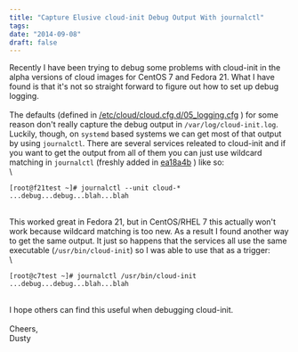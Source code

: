 ```yaml
---
title: "Capture Elusive cloud-init Debug Output With journalctl"
tags:
date: "2014-09-08"
draft: false
---
```


Recently I have been trying to debug some problems with cloud-init in
the alpha versions of cloud images for CentOS 7 and Fedora 21. What I
have found is that it's not so straight forward to figure out how to set
up debug logging.\
\
The defaults (defined in
[/etc/cloud/cloud.cfg.d/05_logging.cfg](/2014-09-08/05_logging.cfg) )
for some reason don't really capture the debug output in
`/var/log/cloud-init.log`. Luckily, though, on `systemd` based systems
we can get most of that output by using `journalctl`. There are several
services releated to cloud-init and if you want to get the output from
all of them you can just use wildcard matching in `journalctl` (freshly
added in
[ea18a4b](http://cgit.freedesktop.org/systemd/systemd/commit/?id=ea18a4b57e2bb94af7b3ecb7abdaec40e9f485f0)
) like so:\
\

```nohighlight
[root@f21test ~]# journalctl --unit cloud-*
...debug...debug...blah...blah
```

\
This worked great in Fedora 21, but in CentOS/RHEL 7 this actually won't
work because wildcard matching is too new. As a result I found another
way to get the same output. It just so happens that the services all use
the same executable (`/usr/bin/cloud-init`) so I was able to use that as
a trigger:\
\

```nohighlight
[root@c7test ~]# journalctl /usr/bin/cloud-init
...debug...debug...blah...blah
```

\
I hope others can find this useful when debugging cloud-init.\
\
Cheers,\
Dusty
